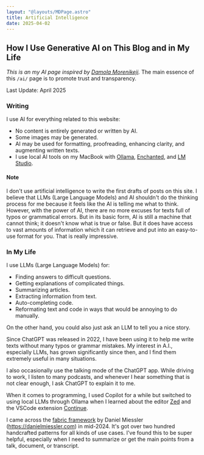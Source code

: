 ```yaml
---
layout: "@layouts/MDPage.astro"
title: Artificial Intelligence
date: 2025-04-02
---
```


## How I Use Generative AI on This Blog and in My Life

_This is an my AI page inspired by [Damola Morenikeji](https://www.bydamo.la/p/ai-manifesto/)._
The main essence of this `/ai/` page is to promote trust and transparency.

Last Update: April 2025

### Writing

I use AI for everything related to this website:

- No content is entirely generated or written by AI.
- Some images may be generated.
- AI may be used for formatting, proofreading, enhancing clarity, and augmenting written texts.
- I use local AI tools on my MacBook with [Ollama](https://ollama.ai/), [Enchanted](https://github.com/gluonfield/enchanted), and [LM Studio](https://lmstudio.ai/).

#### Note

I don't use artificial intelligence to write the first drafts of posts on this site.
I believe that LLMs (Large Language Models) and AI shouldn't do the thinking process for me
because it feels like the AI is telling me what to think.
However, with the power of AI, there are no more excuses for texts full of typos or grammatical errors.
But in its basic form, AI is still a machine that cannot think;
it doesn't know what is true or false.
But it does have access to vast amounts of information which it can retrieve
and put into an easy-to-use format for you.
That is really impressive.

### In My Life

I use LLMs (Large Language Models) for:

- Finding answers to difficult questions.
- Getting explanations of complicated things.
- Summarizing articles.
- Extracting information from text.
- Auto-completing code.
- Reformating text and code in ways that would be annoying to do manually.

On the other hand,
you could also just ask an LLM to tell you a nice story.

Since ChatGPT was released in 2022,
I have been using it to help me write texts without many typos or grammar mistakes.
My interest in A.I.,
especially LLMs,
has grown significantly since then,
and I find them extremely useful in many situations.

I also occasionally use the talking mode of the ChatGPT app.
While driving to work, I listen to many podcasts,
and whenever I hear something that is not clear enough,
I ask ChatGPT to explain it to me.

When it comes to programming,
I used Copilot for a while
but switched to using local LLMs through Ollama
when I learned about the editor [Zed](https://zed.dev) and the VSCode extension [Continue](https://continue.dev/).

I came across the [fabric framework](https://github.com/danielmiessler/fabric)
by Daniel Miessler (https://danielmiessler.com) in mid-2024.
It's got over two hundred handcrafted patterns for all kinds of use cases.
I've found this to be super helpful, especially when I need to summarize or get the main points from a talk, document, or transcript.
